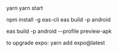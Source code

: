 yarn
yarn start

npm install -g eas-cli
eas build -p android

eas build -p android --profile preview-apk

to upgrade expo:
yarn add expo@latest
